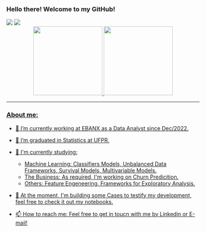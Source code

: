 ### Hello there! Welcome to my GitHub!

<div> 
  <a href = "mailto:viniciusnicoleli@gmail.com"><img src="https://img.shields.io/badge/-Gmail-%23333?style=for-the-badge&logo=gmail&logoColor=white" target="_blank"></a>
  <a href="https://www.linkedin.com/in/viniciusnicoleli/" target="_blank"><img src="https://img.shields.io/badge/-LinkedIn-%230077B5?style=for-the-badge&logo=linkedin&logoColor=white" target="_blank"></a> 
<div> 

<div align="center">
  <a href="https://github.com/viniciusnicoleli">
  <img height="180em" src="https://github-readme-stats.vercel.app/api?username=viniciusnicoleli&show_icons=true&theme=onedark&include_all_commits=true&count_private=true"/>
  <img height="180em" src="https://github-readme-stats.vercel.app/api/top-langs/?username=viniciusnicoleli&layout=compact&langs_count=7&theme=onedark"/>
</div>

_________________________________________________________________________________________________________________________________________________________________________

### About me:


- 🔭 I’m currently working at EBANX as a Data Analyst since Dec/2022.
- 🌱 I’m graduated in Statistics at UFPR. 
- 👯 I'm currently studying: 
  - Machine Learning: Classifiers Models, Unbalanced Data Frameworks, Survival Models, Multivariable Models.
  - The Business: As required, I'm working on Churn Predicition.
  - Others: Feature Engeneering, Frameworks for Exploratory Analysis.
          
- 🤔 At the moment, I'm building some Cases to testify my development, feel free to check it out my notebooks.
- 📫 How to reach me: Feel free to get in toucn with me by Linkedin or E-mail!



